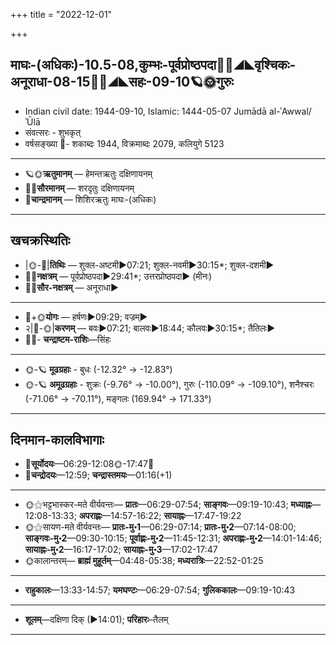 +++
title = "2022-12-01"

+++
## माघः-(अधिकः)-10.5-08,कुम्भः-पूर्वप्रोष्ठपदा🌛🌌◢◣वृश्चिकः-अनूराधा-08-15🌌🌞◢◣सहः-09-10🪐🌞गुरुः
- Indian civil date: 1944-09-10, Islamic: 1444-05-07 Jumādā al-ʾAwwal/ʾŪlā
- संवत्सरः - शुभकृत्
- वर्षसङ्ख्या 🌛- शकाब्दः 1944, विक्रमाब्दः 2079, कलियुगे 5123
___________________
- 🪐🌞**ऋतुमानम्** — हेमन्तऋतुः दक्षिणायनम्
- 🌌🌞**सौरमानम्** — शरदृतुः दक्षिणायनम्
- 🌛**चान्द्रमानम्** — शिशिरऋतुः माघः-(अधिकः)
___________________


## खचक्रस्थितिः
- |🌞-🌛|**तिथिः** — शुक्ल-अष्टमी►07:21; शुक्ल-नवमी►30:15*; शुक्ल-दशमी►  
- 🌌🌛**नक्षत्रम्** — पूर्वप्रोष्ठपदा►29:41*; उत्तरप्रोष्ठपदा► (मीनः)  
- 🌌🌞**सौर-नक्षत्रम्** — अनूराधा►  
___________________
- 🌛+🌞**योगः** — हर्षणः►09:29; वज्रम्►  
- २|🌛-🌞|**करणम्** — बवः►07:21; बालवः►18:44; कौलवः►30:15*; तैतिलः►  
- 🌌🌛- **चन्द्राष्टम-राशिः**—सिंहः  
___________________
- 🌞-🪐 **मूढग्रहाः** - बुधः (-12.32° → -12.83°)
- 🌞-🪐 **अमूढग्रहाः** - शुक्रः (-9.76° → -10.00°), गुरुः (-110.09° → -109.10°), शनैश्चरः (-71.06° → -70.11°), मङ्गलः (169.94° → 171.33°)
___________________


## दिनमान-कालविभागाः
- 🌅**सूर्योदयः**—06:29-12:08🌞️-17:47🌇  
- 🌛**चन्द्रोदयः**—12:59; **चन्द्रास्तमयः**—01:16(+1)  
___________________
- 🌞⚝भट्टभास्कर-मते वीर्यवन्तः— **प्रातः**—06:29-07:54; **साङ्गवः**—09:19-10:43; **मध्याह्नः**—12:08-13:33; **अपराह्णः**—14:57-16:22; **सायाह्नः**—17:47-19:22  
- 🌞⚝सायण-मते वीर्यवन्तः— **प्रातः-मु॰1**—06:29-07:14; **प्रातः-मु॰2**—07:14-08:00; **साङ्गवः-मु॰2**—09:30-10:15; **पूर्वाह्णः-मु॰2**—11:45-12:31; **अपराह्णः-मु॰2**—14:01-14:46; **सायाह्नः-मु॰2**—16:17-17:02; **सायाह्नः-मु॰3**—17:02-17:47  
- 🌞कालान्तरम्— **ब्राह्मं मुहूर्तम्**—04:48-05:38; **मध्यरात्रिः**—22:52-01:25  
___________________
- **राहुकालः**—13:33-14:57; **यमघण्टः**—06:29-07:54; **गुलिककालः**—09:19-10:43  
___________________
- **शूलम्**—दक्षिणा दिक् (►14:01); **परिहारः**–तैलम्  
___________________
